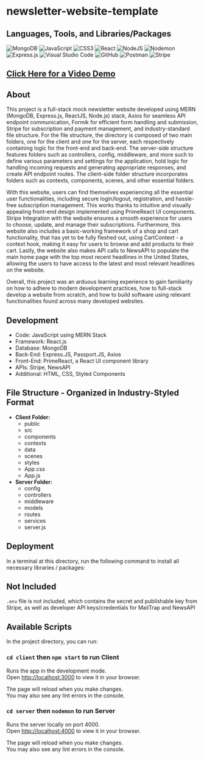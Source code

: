 # newsletter-website-template

## Languages, Tools, and Libraries/Packages
![MongoDB](https://img.shields.io/badge/MongoDB-%234ea94b.svg?style=for-the-badge&logo=mongodb&logoColor=white) ![JavaScript](https://img.shields.io/badge/javascript-%23323330.svg?style=for-the-badge&logo=javascript&logoColor=%23F7DF1E) ![CSS3](https://img.shields.io/badge/css3-%231572B6.svg?style=for-the-badge&logo=css3&logoColor=white) ![React](https://img.shields.io/badge/react-%2320232a.svg?style=for-the-badge&logo=react&logoColor=%2361DAFB) ![NodeJS](https://img.shields.io/badge/node.js-6DA55F?style=for-the-badge&logo=node.js&logoColor=white) ![Nodemon](https://img.shields.io/badge/NODEMON-%23323330.svg?style=for-the-badge&logo=nodemon&logoColor=%BBDEAD) ![Express.js](https://img.shields.io/badge/express.js-%23404d59.svg?style=for-the-badge&logo=express&logoColor=%2361DAFB) ![Visual Studio Code](https://img.shields.io/badge/Visual%20Studio%20Code-0078d7.svg?style=for-the-badge&logo=visual-studio-code&logoColor=white) ![GitHub](https://img.shields.io/badge/github-%23121011.svg?style=for-the-badge&logo=github&logoColor=white) ![Postman](https://img.shields.io/badge/Postman-FF6C37?style=for-the-badge&logo=postman&logoColor=white) ![Stripe](https://img.shields.io/badge/Stripe-626CD9?style=for-the-badge&logo=Stripe&logoColor=white)

## [Click Here for a Video Demo](https://www.youtube.com/watch?v=BZeJ6P40W_Q)

## About

This project is a full-stack mock newsletter website developed using MERN (MongoDB, Express.js, ReactJS, Node.js) stack, Axios for seamless API endpoint communication, Formik for efficient form handling and submission, Stripe for subscription and payment management, and industry-standard file structure. For the file structure, the directory is composed of two main folders, one for the client and one for the server, each respectively containing logic for the front-end and back-end. The server-side structure features folders such as controllers, config, middleware, and more such to define various parameters and settings for the application, hold logic for handling incoming requests and generating appropriate responses, and create API endpoint routes. The client-side folder structure incorporates folders such as contexts, components, scenes, and other essential folders.

With this website, users can find themselves experiencing all the essential user functionalities, including secure login/logout, registration, and hassle-free subscription management. This works thanks to intuitive and visually appealing front-end design implemented using PrimeReact UI components. Stripe Integration with the website ensures a smooth experience for users to choose, update, and manage their subscriptions. Furthermore, this website also includes a basic-working framework of a shop and cart functionality, that has yet to be fully fleshed out, using CartContext - a context hook, making it easy for users to browse and add products to their cart. Lastly, the website also makes API calls to NewsAPI to populate the main home page with the top most recent headlines in the United States, allowing the users to have access to the latest and most relevant headlines on the website.

Overall, this project was an arduous learning experience to gain familiarity on how to adhere to modern development practices, how to full-stack develop a website from scratch, and how to build software using relevant functionalities found across many developed websites. 

## Development

- Code: JavaScript using MERN Stack
- Framework: React.js
- Database: MongoDB
- Back-End: Express.JS, Passport.JS, Axios
- Front-End: PrimeReact, a React UI component library
- APIs: Stripe, NewsAPI
- Additional: HTML, CSS, Styled Components

## File Structure - Organized in Industry-Styled Format
- **Client Folder:**
  -   public
  -   src
    - components
    - contexts
    - data
    - scenes
    - styles
    - App.css
    - App.js
- **Server Folder:** 
  - config
  - controllers
  - middleware
  - models
  - routes
  - services
  - server.js
    
## Deployment
In a terminal at this directory, run the following command to install all necessary libraries / packages:

## Not Included

`.env` file is not included, which contains the secret and publishable key from Stripe, as well as developer API keys/credentials for MailTrap and NewsAPI

## Available Scripts

In the project directory, you can run:

### `cd client` then `npm start` to run Client

Runs the app in the development mode.\
Open [http://localhost:3000](http://localhost:3000) to view it in your browser.

The page will reload when you make changes.\
You may also see any lint errors in the console.

### `cd server` then `nodemon` to run Server

Runs the server locally on port 4000.\
Open [http://localhost:4000](http://localhost:4000) to view it in your browser.

The page will reload when you make changes.\
You may also see any lint errors in the console.


